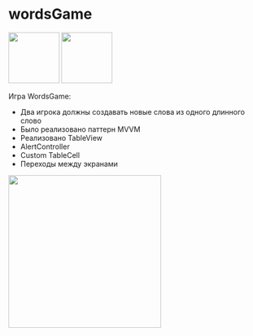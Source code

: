 # wordsGame

<img src="https://img.shields.io/badge/SwiftUI-MVVM-orange" width="100">
<img src="https://img.shields.io/badge/WordsGame-SwiftUI-red" width="100">

Игра WordsGame:
- Два игрока должны создавать новые слова из одного длинного слово
- Было реализовано паттерн MVVM 
- Реализовано TableView 
- AlertController
- Custom TableCell
- Переходы между экранами

<img src="https://github.com/sherislam22/wordsGame/raw/main/wordgame.gif" width="300">
